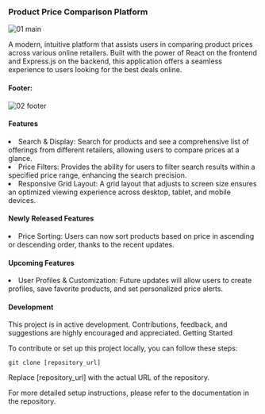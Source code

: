 ### Product Price Comparison Platform

![01 main](https://github.com/Wajola55/react-price-comparison-app/assets/118658753/426cf440-f9e3-4c22-9cb2-b6a366839006)


A modern, intuitive platform that assists users in comparing product prices across various online retailers. Built with the power of React on the frontend and Express.js on the backend, this application offers a seamless experience to users looking for the best deals online.

#### Footer:

![02 footer](https://github.com/Wajola55/react-price-comparison-app/assets/118658753/265fcfc3-f67c-4d07-9dd1-ec284971fa31)

#### Features

<li>Search & Display: Search for products and see a comprehensive list of offerings from different retailers, allowing users to compare prices at a glance.

<li>Price Filters: Provides the ability for users to filter search results within a specified price range, enhancing the search precision.

<li>Responsive Grid Layout: A grid layout that adjusts to screen size ensures an optimized viewing experience across desktop, tablet, and mobile devices.

#### Newly Released Features

<li>Price Sorting: Users can now sort products based on price in ascending or descending order, thanks to the recent updates.

#### Upcoming Features


<li>User Profiles & Customization: Future updates will allow users to create profiles, save favorite products, and set personalized price alerts.

#### Development

This project is in active development. Contributions, feedback, and suggestions are highly encouraged and appreciated.
Getting Started

To contribute or set up this project locally, you can follow these steps:


<code>git clone [repository_url]</code>

Replace [repository_url] with the actual URL of the repository.

For more detailed setup instructions, please refer to the documentation in the repository.
